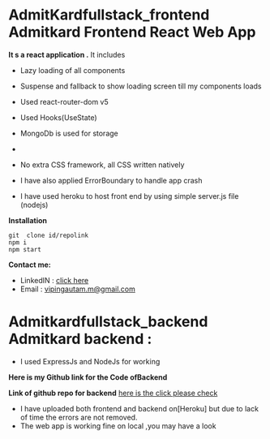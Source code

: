 # AdmitKardfullstack_frontend Admitkard Frontend React Web App

**It s a react application .**
It includes 
 

 - Lazy loading of all components
 - Suspense and fallback to show  loading screen till  my components
   loads  
 - Used react-router-dom v5
 - Used Hooks(UseState)
 - MongoDb is used for storage 
 - 

 - No extra CSS framework, all CSS written natively
 - I have also applied ErrorBoundary to handle  app crash
 - I have used heroku to host front end by using  simple server.js file (nodejs)

**Installation** 
   

    git  clone id/repolink
    npm i
    npm start 


**Contact me:**

 - LinkedIN : [click here](https://www.linkedin.com/in/vipingautamj/)
 - Email : vipingautam.m@gmail.com

 

# Admitkardfullstack_backend Admitkard backend :

- I used ExpressJs and NodeJs for working

**Here is my Github link for the Code ofBackend** 

**Link of github repo for backend** [here is the click please check](https://github.com/gautism1/admitkardfullstaack_backend)

  - I have uploaded both frontend and backend on[Heroku] but due to lack of time the errors are not removed.
  - The web app is working fine on local ,you may have a look  